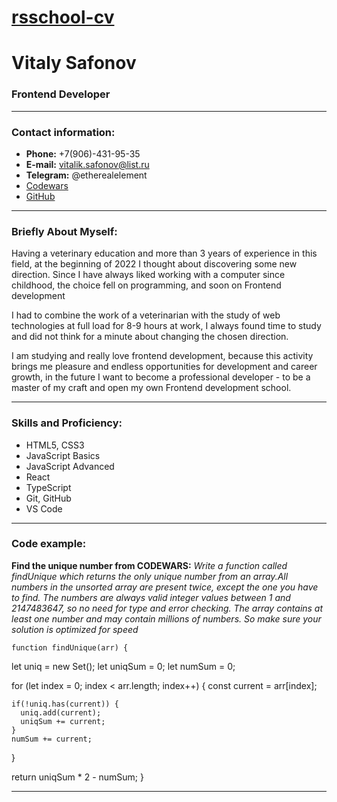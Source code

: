 
[rsschool-cv](https://github.com/etherealelement)
===========================================================

Vitaly Safonov
===============
###  Frontend Developer

* * *

### Contact information:

*   **Phone:** +7(906)-431-95-35 
*   **E-mail:** vitalik.safonov@list.ru
*   **Telegram:** @etherealelement 
*   [Codewars](https://www.codewars.com/users/ethereal%20element)  
*   [GitHub](https://github.com/etherealelement)

* * *

### Briefly About Myself:

Having a veterinary education and more than 3 years of experience in this field, at the beginning of 2022 I thought about discovering some new direction. Since I have always liked working with a computer since childhood, the choice fell on programming, and soon on Frontend development

I had to combine the work of a veterinarian with the study of web technologies at full load for 8-9 hours at work, I always found time to study and did not think for a minute about changing the chosen direction.

I am studying and really love frontend development, because this activity brings me pleasure and endless opportunities for development and career growth, in the future I want to become a professional developer - to be a master of my craft and open my own Frontend development school.
* * *

### Skills and Proficiency:

*   HTML5, CSS3
*   JavaScript Basics 
*   JavaScript Advanced
*   React
*   TypeScript
*   Git, GitHub
*   VS Code


* * *

### Code example:

**Find the unique number from CODEWARS:** _Write a function called findUnique which returns the only unique number from an array.All numbers in the unsorted array are present twice, except the one you have to find. The numbers are always valid integer values between 1 and 2147483647, so no need for type and error checking. The array contains at least one number and may contain millions of numbers. So make sure your solution is optimized for speed_

    function findUnique(arr) {
  let uniq = new Set();
  let uniqSum = 0;
  let numSum = 0;


  for (let index = 0; index < arr.length; index++) {
    const current = arr[index];

    if(!uniq.has(current)) {
      uniq.add(current);
      uniqSum += current;
    }
    numSum += current;
  }

  return uniqSum * 2 - numSum;
}
    

* * *

